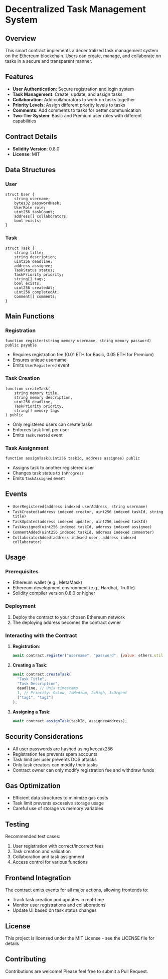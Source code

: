 # Decentralized Task Management System

## Overview
This smart contract implements a decentralized task management system on the Ethereum blockchain. Users can create, manage, and collaborate on tasks in a secure and transparent manner.

## Features
- **User Authentication**: Secure registration and login system
- **Task Management**: Create, update, and assign tasks
- **Collaboration**: Add collaborators to work on tasks together
- **Priority Levels**: Assign different priority levels to tasks
- **Comments**: Add comments to tasks for better communication
- **Two-Tier System**: Basic and Premium user roles with different capabilities

## Contract Details
- **Solidity Version**: 0.8.0
- **License**: MIT

## Data Structures

### User
```solidity
struct User {
    string username;
    bytes32 passwordHash;
    UserRole role;
    uint256 taskCount;
    address[] collaborators;
    bool exists;
}
```

### Task
```solidity
struct Task {
    string title;
    string description;
    uint256 deadline;
    address assignee;
    TaskStatus status;
    TaskPriority priority;
    string[] tags;
    bool exists;
    uint256 createdAt;
    uint256 completedAt;
    Comment[] comments;
}
```

## Main Functions

### Registration
```solidity
function register(string memory username, string memory password) public payable
```
- Requires registration fee (0.01 ETH for Basic, 0.05 ETH for Premium)
- Ensures unique username
- Emits `UserRegistered` event

### Task Creation
```solidity
function createTask(
    string memory title,
    string memory description,
    uint256 deadline,
    TaskPriority priority,
    string[] memory tags
) public
```
- Only registered users can create tasks
- Enforces task limit per user
- Emits `TaskCreated` event

### Task Assignment
```solidity
function assignTask(uint256 taskId, address assignee) public
```
- Assigns task to another registered user
- Changes task status to `InProgress`
- Emits `TaskAssigned` event

## Events
- `UserRegistered(address indexed userAddress, string username)`
- `TaskCreated(address indexed creator, uint256 indexed taskId, string title)`
- `TaskUpdated(address indexed updater, uint256 indexed taskId)`
- `TaskAssigned(uint256 indexed taskId, address indexed assignee)`
- `CommentAdded(uint256 indexed taskId, address indexed commenter)`
- `CollaboratorAdded(address indexed user, address indexed collaborator)`

## Usage

### Prerequisites
- Ethereum wallet (e.g., MetaMask)
- Ethereum development environment (e.g., Hardhat, Truffle)
- Solidity compiler version 0.8.0 or higher

### Deployment
1. Deploy the contract to your chosen Ethereum network
2. The deploying address becomes the contract owner

### Interacting with the Contract
1. **Registration**:
   ```javascript
   await contract.register("username", "password", {value: ethers.utils.parseEther("0.01")});
   ```

2. **Creating a Task**:
   ```javascript
   await contract.createTask(
     "Task Title",
     "Task Description",
     deadline, // Unix timestamp
     1, // Priority: 0=Low, 1=Medium, 2=High, 3=Urgent
     ["tag1", "tag2"]
   );
   ```

3. **Assigning a Task**:
   ```javascript
   await contract.assignTask(taskId, assigneeAddress);
   ```

## Security Considerations
- All user passwords are hashed using keccak256
- Registration fee prevents spam accounts
- Task limit per user prevents DOS attacks
- Only task creators can modify their tasks
- Contract owner can only modify registration fee and withdraw funds

## Gas Optimization
- Efficient data structures to minimize gas costs
- Task limit prevents excessive storage usage
- Careful use of storage vs memory variables

## Testing
Recommended test cases:
1. User registration with correct/incorrect fees
2. Task creation and validation
3. Collaboration and task assignment
4. Access control for various functions

## Frontend Integration
The contract emits events for all major actions, allowing frontends to:
- Track task creation and updates in real-time
- Monitor user registrations and collaborations
- Update UI based on task status changes

## License
This project is licensed under the MIT License - see the LICENSE file for details

## Contributing
Contributions are welcome! Please feel free to submit a Pull Request.
